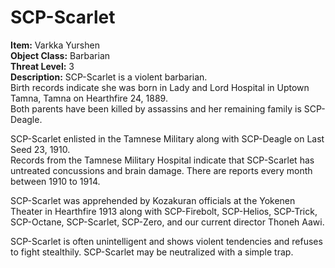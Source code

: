 # **SCP-Scarlet**
**Item:** Varkka Yurshen\
**Object Class:** Barbarian\
**Threat Level:** 3\
**Description:** SCP-Scarlet is a violent barbarian.\
Birth records indicate she was born in Lady and Lord Hospital in Uptown Tamna, Tamna on Hearthfire 24, 1889.\
Both parents have been killed by assassins and her remaining family is SCP-Deagle.

SCP-Scarlet enlisted in the Tamnese Military along with SCP-Deagle on Last Seed 23, 1910.\
Records from the Tamnese Military Hospital indicate that SCP-Scarlet has untreated concussions and brain damage. There are reports every month between 1910 to 1914.

SCP-Scarlet was apprehended by Kozakuran officials at the Yokenen Theater in Hearthfire 1913 along with SCP-Firebolt, SCP-Helios, SCP-Trick, SCP-Octane, SCP-Scarlet, SCP-Zero, and our current director Thoneh Aawi.

SCP-Scarlet is often unintelligent and shows violent tendencies and refuses to fight stealthily. SCP-Scarlet may be neutralized with a simple trap.
